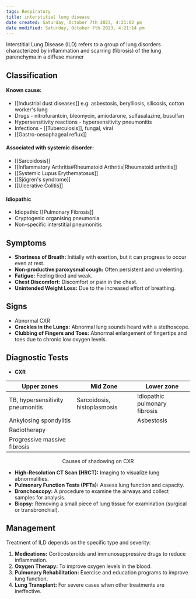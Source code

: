 ```yaml
---
tags: Respiratory
title: interstitial lung disease
date created: Saturday, October 7th 2023, 4:21:02 pm
date modified: Saturday, October 7th 2023, 4:21:14 pm
---
```

Interstitial Lung Disease (ILD) refers to a group of lung disorders characterized by inflammation and scarring (fibrosis) of the lung parenchyma in a diffuse manner

## Classification

#### Known cause:
- [[Industrial dust diseases]] e.g. asbestosis, berylliosis, silicosis, cotton worker's lung
- Drugs - nitrofurantoin, bleomycin, amiodarone, sulfasalazine, busulfan
- Hypersensitivity reactions - hypersensitivity pneumonitis
- Infections - [[Tuberculosis]], fungal, viral
- [[Gastro-oesophageal reflux]]

#### Associated with systemic disorder:
- [[Sarcoidosis]]
- [[Inflammatory Arthritis#Rheumatoid Arthritis|Rheumatoid arthritis]]
- [[Systemic Lupus Erythematosus]]
- [[Sjögren's syndrome]]
- [[Ulcerative Colitis]]

#### Idiopathic 
- Idiopathic [[Pulmonary Fibrosis]]
- Cryptogenic organising pneumonia
- Non-specific interstitial pneumonitis 

## Symptoms

- **Shortness of Breath:** Initially with exertion, but it can progress to occur even at rest.
- **Non-productive paroxysmal cough:** Often persistent and unrelenting.
- **Fatigue:** Feeling tired and weak.
- **Chest Discomfort:** Discomfort or pain in the chest.
- **Unintended Weight Loss:** Due to the increased effort of breathing.

## Signs

- Abnormal CXR
- **Crackles in the Lungs:** Abnormal lung sounds heard with a stethoscope.
- **Clubbing of Fingers and Toes:** Abnormal enlargement of fingertips and toes due to chronic low oxygen levels.

## Diagnostic Tests

- **CXR**

| Upper zones                      | Mid Zone                    | Lower zone                    |
| -------------------------------- | --------------------------- | ----------------------------- |
| TB, hypersensitivity pneumonitis | Sarcoidosis, histoplasmosis | Idiopathic pulmonary fibrosis |
| Ankylosing spondylitis           |                             | Asbestosis                    |
| Radiotherapy                     |                             |                               |
| Progressive massive fibrosis                                 |                             |                               |
<center>Causes of shadowing on CXR</center>

- **High-Resolution CT Scan (HRCT):** Imaging to visualize lung abnormalities.
- **Pulmonary Function Tests (PFTs):** Assess lung function and capacity.
- **Bronchoscopy:** A procedure to examine the airways and collect samples for analysis.
- **Biopsy:** Removing a small piece of lung tissue for examination (surgical or transbronchial).

## Management

Treatment of ILD depends on the specific type and severity:

1. **Medications:** Corticosteroids and immunosuppressive drugs to reduce inflammation.
2. **Oxygen Therapy:** To improve oxygen levels in the blood.
3. **Pulmonary Rehabilitation:** Exercise and education programs to improve lung function.
4. **Lung Transplant:** For severe cases when other treatments are ineffective.
